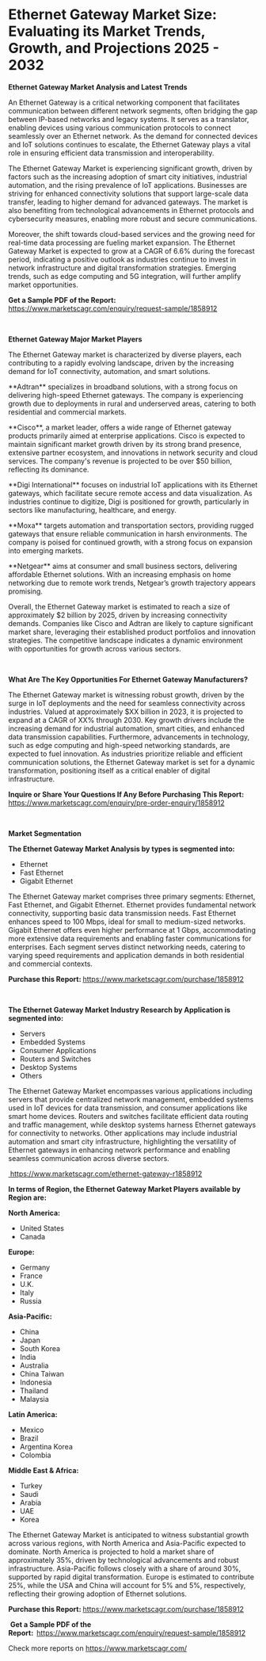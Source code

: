 <p><h1>Ethernet Gateway Market Size: Evaluating its Market Trends, Growth, and Projections 2025 - 2032</h1></p><p><strong>Ethernet Gateway Market Analysis and Latest Trends</strong></p>
<p><p>An Ethernet Gateway is a critical networking component that facilitates communication between different network segments, often bridging the gap between IP-based networks and legacy systems. It serves as a translator, enabling devices using various communication protocols to connect seamlessly over an Ethernet network. As the demand for connected devices and IoT solutions continues to escalate, the Ethernet Gateway plays a vital role in ensuring efficient data transmission and interoperability.</p><p>The Ethernet Gateway Market is experiencing significant growth, driven by factors such as the increasing adoption of smart city initiatives, industrial automation, and the rising prevalence of IoT applications. Businesses are striving for enhanced connectivity solutions that support large-scale data transfer, leading to higher demand for advanced gateways. The market is also benefiting from technological advancements in Ethernet protocols and cybersecurity measures, enabling more robust and secure communications.</p><p>Moreover, the shift towards cloud-based services and the growing need for real-time data processing are fueling market expansion. The Ethernet Gateway Market is expected to grow at a CAGR of 6.6% during the forecast period, indicating a positive outlook as industries continue to invest in network infrastructure and digital transformation strategies. Emerging trends, such as edge computing and 5G integration, will further amplify market opportunities.</p></p>
<p><strong>Get a Sample PDF of the Report:&nbsp;</strong> <a href="https://www.marketscagr.com/enquiry/request-sample/1858912?utm_campaign=3580&utm_medium=2&utm_source=Github&utm_content=ia&utm_term=10042025&utm_id=ethernet-gateway">https://www.marketscagr.com/enquiry/request-sample/1858912</a></p>
<p>&nbsp;</p>
<p><strong>Ethernet Gateway Major Market Players</strong></p>
<p><p>The Ethernet Gateway market is characterized by diverse players, each contributing to a rapidly evolving landscape, driven by the increasing demand for IoT connectivity, automation, and smart solutions.</p><p>**Adtran** specializes in broadband solutions, with a strong focus on delivering high-speed Ethernet gateways. The company is experiencing growth due to deployments in rural and underserved areas, catering to both residential and commercial markets.</p><p>**Cisco**, a market leader, offers a wide range of Ethernet gateway products primarily aimed at enterprise applications. Cisco is expected to maintain significant market growth driven by its strong brand presence, extensive partner ecosystem, and innovations in network security and cloud services. The company's revenue is projected to be over $50 billion, reflecting its dominance.</p><p>**Digi International** focuses on industrial IoT applications with its Ethernet gateways, which facilitate secure remote access and data visualization. As industries continue to digitize, Digi is positioned for growth, particularly in sectors like manufacturing, healthcare, and energy.</p><p>**Moxa** targets automation and transportation sectors, providing rugged gateways that ensure reliable communication in harsh environments. The company is poised for continued growth, with a strong focus on expansion into emerging markets.</p><p>**Netgear** aims at consumer and small business sectors, delivering affordable Ethernet solutions. With an increasing emphasis on home networking due to remote work trends, Netgear’s growth trajectory appears promising.</p><p>Overall, the Ethernet Gateway market is estimated to reach a size of approximately $2 billion by 2025, driven by increasing connectivity demands. Companies like Cisco and Adtran are likely to capture significant market share, leveraging their established product portfolios and innovation strategies. The competitive landscape indicates a dynamic environment with opportunities for growth across various sectors.</p></p>
<p>&nbsp;</p>
<p><strong>What Are The Key Opportunities For Ethernet Gateway Manufacturers?</strong></p>
<p><p>The Ethernet Gateway market is witnessing robust growth, driven by the surge in IoT deployments and the need for seamless connectivity across industries. Valued at approximately $XX billion in 2023, it is projected to expand at a CAGR of XX% through 2030. Key growth drivers include the increasing demand for industrial automation, smart cities, and enhanced data transmission capabilities. Furthermore, advancements in technology, such as edge computing and high-speed networking standards, are expected to fuel innovation. As industries prioritize reliable and efficient communication solutions, the Ethernet Gateway market is set for a dynamic transformation, positioning itself as a critical enabler of digital infrastructure.</p></p>
<p><strong>Inquire or Share Your Questions If Any Before Purchasing This Report:</strong> <a href="https://www.marketscagr.com/enquiry/pre-order-enquiry/1858912?utm_campaign=3580&utm_medium=2&utm_source=Github&utm_content=ia&utm_term=10042025&utm_id=ethernet-gateway">https://www.marketscagr.com/enquiry/pre-order-enquiry/1858912</a></p>
<p>&nbsp;</p>
<p><strong>Market Segmentation</strong></p>
<p><strong>The Ethernet Gateway Market Analysis by types is segmented into:</strong></p>
<p><ul><li>Ethernet</li><li>Fast Ethernet</li><li>Gigabit Ethernet</li></ul></p>
<p><p>The Ethernet Gateway market comprises three primary segments: Ethernet, Fast Ethernet, and Gigabit Ethernet. Ethernet provides fundamental network connectivity, supporting basic data transmission needs. Fast Ethernet enhances speed to 100 Mbps, ideal for small to medium-sized networks. Gigabit Ethernet offers even higher performance at 1 Gbps, accommodating more extensive data requirements and enabling faster communications for enterprises. Each segment serves distinct networking needs, catering to varying speed requirements and application demands in both residential and commercial contexts.</p></p>
<p><strong>Purchase this Report:&nbsp;</strong><a href="https://www.marketscagr.com/purchase/1858912?utm_campaign=3580&utm_medium=2&utm_source=Github&utm_content=ia&utm_term=10042025&utm_id=ethernet-gateway">https://www.marketscagr.com/purchase/1858912</a></p>
<p>&nbsp;</p>
<p><strong>The Ethernet Gateway Market Industry Research by Application is segmented into:</strong></p>
<p><ul><li>Servers</li><li>Embedded Systems</li><li>Consumer Applications</li><li>Routers and Switches</li><li>Desktop Systems</li><li>Others</li></ul></p>
<p><p>The Ethernet Gateway Market encompasses various applications including servers that provide centralized network management, embedded systems used in IoT devices for data transmission, and consumer applications like smart home devices. Routers and switches facilitate efficient data routing and traffic management, while desktop systems harness Ethernet gateways for connectivity to networks. Other applications may include industrial automation and smart city infrastructure, highlighting the versatility of Ethernet gateways in enhancing network performance and enabling seamless communication across diverse sectors.</p></p>
<p><a href="https://www.marketscagr.com/ethernet-gateway-r1858912?utm_campaign=3580&utm_medium=2&utm_source=Github&utm_content=ia&utm_term=10042025&utm_id=ethernet-gateway">&nbsp;https://www.marketscagr.com/ethernet-gateway-r1858912</a></p>
<p><strong>In terms of Region, the Ethernet Gateway Market Players available by Region are:</strong></p>
<p>
    <p> <strong> North America: </strong>
        <ul>
            <li>United States</li>
            <li>Canada</li>
        </ul>
        </p> 
    <p> <strong> Europe: </strong>
        <ul>
            <li>Germany</li>
            <li>France</li>
            <li>U.K.</li>
            <li>Italy</li>
            <li>Russia</li>
        </ul>
        </p> 
    <p> <strong> Asia-Pacific: </strong>
        <ul>
            <li>China</li>
            <li>Japan</li>
            <li>South Korea</li>
            <li>India</li>
            <li>Australia</li>
            <li>China Taiwan</li>
            <li>Indonesia</li>
            <li>Thailand</li>
            <li>Malaysia</li>
        </ul>
        </p> 
    <p> <strong> Latin America: </strong>
        <ul>
            <li>Mexico</li>
            <li>Brazil</li>
            <li>Argentina Korea</li>
            <li>Colombia</li>
        </ul>
        </p> 
    <p> <strong> Middle East & Africa: </strong>
        <ul>
            <li>Turkey</li>
            <li>Saudi</li>
            <li>Arabia</li>
            <li>UAE</li>
            <li>Korea</li>
        </ul>
    </p>
    </p>
<p><p>The Ethernet Gateway Market is anticipated to witness substantial growth across various regions, with North America and Asia-Pacific expected to dominate. North America is projected to hold a market share of approximately 35%, driven by technological advancements and robust infrastructure. Asia-Pacific follows closely with a share of around 30%, supported by rapid digital transformation. Europe is estimated to contribute 25%, while the USA and China will account for 5% and 5%, respectively, reflecting their growing adoption of Ethernet solutions.</p></p>
<p><strong>Purchase this Report: </strong><a href="https://www.marketscagr.com/purchase/1858912?utm_campaign=3580&utm_medium=2&utm_source=Github&utm_content=ia&utm_term=10042025&utm_id=ethernet-gateway">https://www.marketscagr.com/purchase/1858912</a></p>
<p>&nbsp;<strong>Get a Sample PDF of the Report:&nbsp;&nbsp;</strong><a href="https://www.marketscagr.com/enquiry/request-sample/1858912?utm_campaign=3580&utm_medium=2&utm_source=Github&utm_content=ia&utm_term=10042025&utm_id=ethernet-gateway">https://www.marketscagr.com/enquiry/request-sample/1858912</a></p>
<p><strong></strong></p>
<p>Check more reports on <a href="https://www.marketscagr.com/?utm_campaign=3580&utm_medium=2&utm_source=Github&utm_content=ia&utm_term=10042025&utm_id=ethernet-gateway">https://www.marketscagr.com/</a></p>